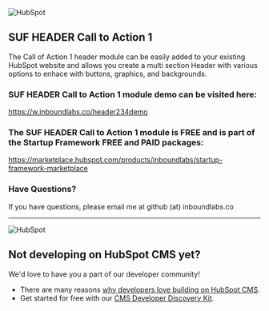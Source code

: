 ![HubSpot](https://cdn2.hubspot.net/hubfs/327485/HubSpot%20Wordmark%20-%20Full%20Color.png "HubSpot")
## SUF HEADER Call to Action 1

The Call of Action 1 header module can be easily added to your existing HubSpot website and allows you create a multi section Header with various options to enhace with buttons, graphics, and backgrounds.

### SUF HEADER Call to Action 1 module demo can be visited here:

https://w.inboundlabs.co/header234demo

### The SUF HEADER Call to Action 1 module is FREE and is part of the Startup Framework FREE and PAID packages:

https://marketplace.hubspot.com/products/inboundlabs/startup-framework-marketplace

### Have Questions?

If you have questions, please email me at github (at) inboundlabs.co


---

![HubSpot](https://cdn2.hubspot.net/hubfs/327485/HubSpot%20Wordmark%20-%20Full%20Color.png "HubSpot")
## Not developing on HubSpot CMS yet?
We'd love to have you a part of our developer community!
  -  There are many reasons [why developers love building on HubSpot CMS](https://designers.hubspot.com/web-developers-love-hubspot-cms "Why develop on HubSpot CMS?").
  -  Get started for free with our [CMS Developer Discovery Kit](https://designers.hubspot.com/discoverykit "Get started building on HubSpot for free!"). 
